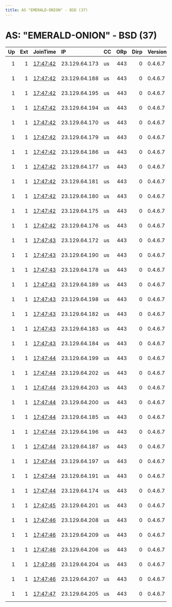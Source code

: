 ```yaml
---
title: AS "EMERALD-ONION" - BSD (37)
---
```


# AS: "EMERALD-ONION" - BSD (37)

|   Up |   Ext | JoinTime                                                                                            | IP            | CC   |   ORp |   Dirp | Version   | Contact                   | Nickname   |   eFamMembers |
|-----:|------:|:----------------------------------------------------------------------------------------------------|:--------------|:-----|------:|-------:|:----------|:--------------------------|:-----------|--------------:|
|    1 |     1 | [17:47:42](https://metrics.torproject.org/rs.html#details/044600FD968728A6F220D5347AD897F421B757C0) | 23.129.64.173 | us   |   443 |      0 | 0.4.6.7   | url:emeraldonion.org proo | EOExit     |            75 |
|    1 |     1 | [17:47:42](https://metrics.torproject.org/rs.html#details/13ED60C81395F2EE07FB5BA200C2D830B2631CC2) | 23.129.64.188 | us   |   443 |      0 | 0.4.6.7   | url:emeraldonion.org proo | EOExit     |            75 |
|    1 |     1 | [17:47:42](https://metrics.torproject.org/rs.html#details/144C62159473847F4A56B1EB5064B0E1B20C6746) | 23.129.64.195 | us   |   443 |      0 | 0.4.6.7   | url:emeraldonion.org proo | EOExit     |            75 |
|    1 |     1 | [17:47:42](https://metrics.torproject.org/rs.html#details/34A104E3100CFF4747A2296443C59FD38466B4CE) | 23.129.64.194 | us   |   443 |      0 | 0.4.6.7   | url:emeraldonion.org proo | EOExit     |            75 |
|    1 |     1 | [17:47:42](https://metrics.torproject.org/rs.html#details/40B461D3F99EA2DE118902AD22B1BA7AE7E9281F) | 23.129.64.170 | us   |   443 |      0 | 0.4.6.7   | url:emeraldonion.org proo | EOExit     |            75 |
|    1 |     1 | [17:47:42](https://metrics.torproject.org/rs.html#details/4514AE63433EFFAE53C6FCEA7E4B6CB1916179BC) | 23.129.64.179 | us   |   443 |      0 | 0.4.6.7   | url:emeraldonion.org proo | EOExit     |            75 |
|    1 |     1 | [17:47:42](https://metrics.torproject.org/rs.html#details/77CC9831D8363AE2D2FF9830B118802797581619) | 23.129.64.186 | us   |   443 |      0 | 0.4.6.7   | url:emeraldonion.org proo | EOExit     |            75 |
|    1 |     1 | [17:47:42](https://metrics.torproject.org/rs.html#details/8B4381CBDD1358AC8EE66C23B5BE5E0A3F780F21) | 23.129.64.177 | us   |   443 |      0 | 0.4.6.7   | url:emeraldonion.org proo | EOExit     |            75 |
|    1 |     1 | [17:47:42](https://metrics.torproject.org/rs.html#details/A266163E1C266EDE1A8A1AF1B2752C816B077E97) | 23.129.64.181 | us   |   443 |      0 | 0.4.6.7   | url:emeraldonion.org proo | EOExit     |            75 |
|    1 |     1 | [17:47:42](https://metrics.torproject.org/rs.html#details/A3982AE52B15C43CE9C66933908011BAA680C679) | 23.129.64.180 | us   |   443 |      0 | 0.4.6.7   | url:emeraldonion.org proo | EOExit     |            75 |
|    1 |     1 | [17:47:42](https://metrics.torproject.org/rs.html#details/C2FD809D4767078960DCA551106B93B232FFA72D) | 23.129.64.175 | us   |   443 |      0 | 0.4.6.7   | url:emeraldonion.org proo | EOExit     |            75 |
|    1 |     1 | [17:47:42](https://metrics.torproject.org/rs.html#details/ECF68785EE5A8C03EEF06AF0EC13D433E159240B) | 23.129.64.176 | us   |   443 |      0 | 0.4.6.7   | url:emeraldonion.org proo | EOExit     |            75 |
|    1 |     1 | [17:47:43](https://metrics.torproject.org/rs.html#details/0C47F24911A0D650BE1336AE72F04FC1752B76E5) | 23.129.64.172 | us   |   443 |      0 | 0.4.6.7   | url:emeraldonion.org proo | EOExit     |            75 |
|    1 |     1 | [17:47:43](https://metrics.torproject.org/rs.html#details/165129780C5F72295A124C758AE921D19D1C5094) | 23.129.64.190 | us   |   443 |      0 | 0.4.6.7   | url:emeraldonion.org proo | EOExit     |            75 |
|    1 |     1 | [17:47:43](https://metrics.torproject.org/rs.html#details/1C28BFBC8A08681E7FA26E308B08B2F343EC4C3E) | 23.129.64.178 | us   |   443 |      0 | 0.4.6.7   | url:emeraldonion.org proo | EOExit     |            75 |
|    1 |     1 | [17:47:43](https://metrics.torproject.org/rs.html#details/37105CA3BFA4EDE936960202DDAFFC861BF240B3) | 23.129.64.189 | us   |   443 |      0 | 0.4.6.7   | url:emeraldonion.org proo | EOExit     |            75 |
|    1 |     1 | [17:47:43](https://metrics.torproject.org/rs.html#details/4BD7643C73B79335480206BD95074C42893F4C7A) | 23.129.64.198 | us   |   443 |      0 | 0.4.6.7   | url:emeraldonion.org proo | EOExit     |            75 |
|    1 |     1 | [17:47:43](https://metrics.torproject.org/rs.html#details/8CA983ACC27CF2224DA6FB3140E5366DE19C2E9B) | 23.129.64.182 | us   |   443 |      0 | 0.4.6.7   | url:emeraldonion.org proo | EOExit     |            75 |
|    1 |     1 | [17:47:43](https://metrics.torproject.org/rs.html#details/93B69B4C29EA6F438E683D0D5664FC1A218EB77B) | 23.129.64.183 | us   |   443 |      0 | 0.4.6.7   | url:emeraldonion.org proo | EOExit     |            75 |
|    1 |     1 | [17:47:43](https://metrics.torproject.org/rs.html#details/BBB0F4B48FDD7F1EDC90CA61D7085780CB1EB5FB) | 23.129.64.184 | us   |   443 |      0 | 0.4.6.7   | url:emeraldonion.org proo | EOExit     |            75 |
|    1 |     1 | [17:47:44](https://metrics.torproject.org/rs.html#details/5F73450B5A8668A882E123EF3C439A276ACF291D) | 23.129.64.199 | us   |   443 |      0 | 0.4.6.7   | url:emeraldonion.org proo | EOExit     |            75 |
|    1 |     1 | [17:47:44](https://metrics.torproject.org/rs.html#details/8D90C24C6B8E43306C1E24C7E1F753C03EDA64B0) | 23.129.64.202 | us   |   443 |      0 | 0.4.6.7   | url:emeraldonion.org proo | EOExit     |            75 |
|    1 |     1 | [17:47:44](https://metrics.torproject.org/rs.html#details/9E16296A36D3618C7D4BF62F338B78E37399031D) | 23.129.64.203 | us   |   443 |      0 | 0.4.6.7   | url:emeraldonion.org proo | EOExit     |            75 |
|    1 |     1 | [17:47:44](https://metrics.torproject.org/rs.html#details/B329CD62C6E03DE48017BBEF5CAD9C0B5D7624C7) | 23.129.64.200 | us   |   443 |      0 | 0.4.6.7   | url:emeraldonion.org proo | EOExit     |            75 |
|    1 |     1 | [17:47:44](https://metrics.torproject.org/rs.html#details/B35654787AB7CDE0FA9E4759FB56CF3ADFAA35BA) | 23.129.64.185 | us   |   443 |      0 | 0.4.6.7   | url:emeraldonion.org proo | EOExit     |            75 |
|    1 |     1 | [17:47:44](https://metrics.torproject.org/rs.html#details/B83B040C3545808BBF1E38E1CF96F4FC222CFB06) | 23.129.64.196 | us   |   443 |      0 | 0.4.6.7   | url:emeraldonion.org proo | EOExit     |            75 |
|    1 |     1 | [17:47:44](https://metrics.torproject.org/rs.html#details/C51242EB0E49E156C7A1318DB0C6AB3139ED671D) | 23.129.64.187 | us   |   443 |      0 | 0.4.6.7   | url:emeraldonion.org proo | EOExit     |            75 |
|    1 |     1 | [17:47:44](https://metrics.torproject.org/rs.html#details/C925443ADEE6D8BF229C92DF9BA837D919AEC2FB) | 23.129.64.197 | us   |   443 |      0 | 0.4.6.7   | url:emeraldonion.org proo | EOExit     |            75 |
|    1 |     1 | [17:47:44](https://metrics.torproject.org/rs.html#details/D8B6032CF20674D9C45DAC95C6B6E3A52AAEB158) | 23.129.64.191 | us   |   443 |      0 | 0.4.6.7   | url:emeraldonion.org proo | EOExit     |            75 |
|    1 |     1 | [17:47:44](https://metrics.torproject.org/rs.html#details/F5909411F87FBCBF331E59150C961D7947A618A2) | 23.129.64.174 | us   |   443 |      0 | 0.4.6.7   | url:emeraldonion.org proo | EOExit     |            75 |
|    1 |     1 | [17:47:45](https://metrics.torproject.org/rs.html#details/2D1BEC2E19D469900F48A876BB203C34EF34979A) | 23.129.64.201 | us   |   443 |      0 | 0.4.6.7   | url:emeraldonion.org proo | EOExit     |            75 |
|    1 |     1 | [17:47:46](https://metrics.torproject.org/rs.html#details/1999D24329F028210809834FA8E1AE94639EC1BD) | 23.129.64.208 | us   |   443 |      0 | 0.4.6.7   | url:emeraldonion.org proo | EOExit     |            75 |
|    1 |     1 | [17:47:46](https://metrics.torproject.org/rs.html#details/209E01C6ABBEC9304E068F836950352F7BAB9EB4) | 23.129.64.209 | us   |   443 |      0 | 0.4.6.7   | url:emeraldonion.org proo | EOExit     |            75 |
|    1 |     1 | [17:47:46](https://metrics.torproject.org/rs.html#details/B6718E555CBE3709F96947B8B08B8B3AC3D2EA4A) | 23.129.64.206 | us   |   443 |      0 | 0.4.6.7   | url:emeraldonion.org proo | EOExit     |            75 |
|    1 |     1 | [17:47:46](https://metrics.torproject.org/rs.html#details/F7205D5C4CD918A3B47EA489822DB339F113CA4F) | 23.129.64.204 | us   |   443 |      0 | 0.4.6.7   | url:emeraldonion.org proo | EOExit     |            75 |
|    1 |     1 | [17:47:46](https://metrics.torproject.org/rs.html#details/F8F4FCC3E32265B6E73F41865F37C3DC29D84C05) | 23.129.64.207 | us   |   443 |      0 | 0.4.6.7   | url:emeraldonion.org proo | EOExit     |            75 |
|    1 |     1 | [17:47:47](https://metrics.torproject.org/rs.html#details/EC78AFAEADB792D3977CEBAA2782AF846F420BEC) | 23.129.64.205 | us   |   443 |      0 | 0.4.6.7   | url:emeraldonion.org proo | EOExit     |            75 |
